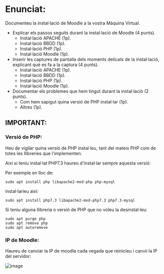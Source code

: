 # Enunciat:

Documenteu la instal·lació de Moodle a la vostra Màquina Virtual.

- Explicar els passos seguits durant la instal·lació de Moodle (4 punts).
  -   Instal·lació APACHE (1p).
  -   Instal·lació BBDD (1p).
  -   Instal·lació PHP (1p).
  -   Instal·lació Moodle (1p).
- Inserir les captures de pantalla dels moments delicats de la instal·lació, explicant què es fa a la captura (4 punts).
  -   Instal·lació APACHE (1p).
  -   Instal·lació BBDD (1p).
  -   Instal·lació PHP (1p).
  -   Instal·lació Moodle (1p).
- Documentar els problemes que hem tingut durant la instal·lació (2 punts).
  -   Com hem sapigut quina versió de PHP instal·lar (1p).
  -   Altres (1p).

## IMPORTANT:

### Versió de PHP:

Heu de vigilar quina versió de PHP instal·leu, tant del mateix PHP com de totes les llibreries que l'implementen.

Així si teniu instal·lat PHP7.3 haureu d'instal·lar sempre aquesta versió:

Per exemple en lloc de:

```
sudo apt install php libapache2-mod-php php-mysql
```

instal·larieu així:

```
sudo apt install php7.3 libapache2-mod-php7.3 php7.3-mysql
```

Si teniu alguna llibreria o versió de PHP que no voleu la desinstal·leu:

```
sudo apt purge php
sudo apt remove php
sudo apt autoremove
```
### IP de Moodle:

Haureu de canviar la IP de moodle cada vegada que reinicieu i canvii la IP del servidor:



![image](https://user-images.githubusercontent.com/110727546/205661377-e93f5920-72a8-4fcf-ba1c-6cf2296d98c6.png)
